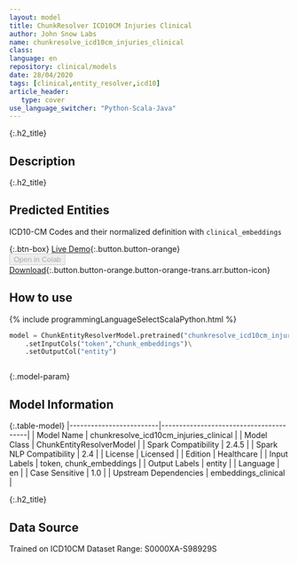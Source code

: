 ```yaml
---
layout: model
title: ChunkResolver ICD10CM Injuries Clinical
author: John Snow Labs
name: chunkresolve_icd10cm_injuries_clinical
class: 
language: en
repository: clinical/models
date: 28/04/2020
tags: [clinical,entity_resolver,icd10]
article_header:
   type: cover
use_language_switcher: "Python-Scala-Java"
---
```


{:.h2_title}
## Description 


 {:.h2_title}
## Predicted Entities
ICD10-CM Codes and their normalized definition with `clinical_embeddings` 

{:.btn-box}
[Live Demo](https://demo.johnsnowlabs.com/healthcare/ER_ICD10_CM/){:.button.button-orange}<br/><button class="button button-orange" disabled>Open in Colab</button><br/>[Download](https://s3.amazonaws.com/auxdata.johnsnowlabs.com/clinical/models/chunkresolve_icd10cm_injuries_clinical_en_2.4.5_2.4_1588103825347.zip){:.button.button-orange.button-orange-trans.arr.button-icon}<br/>

## How to use 
<div class="tabs-box" markdown="1">

{% include programmingLanguageSelectScalaPython.html %}

```python
model = ChunkEntityResolverModel.pretrained("chunkresolve_icd10cm_injuries_clinical","en","clinical/models")\
	.setInputCols("token","chunk_embeddings")\
	.setOutputCol("entity")
```

```scala

```
</div>



{:.model-param}
## Model Information

{:.table-model}
|-------------------------|----------------------------------------|
| Model Name              | chunkresolve_icd10cm_injuries_clinical |
| Model Class             | ChunkEntityResolverModel               |
| Spark Compatibility     | 2.4.5                                  |
| Spark NLP Compatibility | 2.4                                    |
| License                 | Licensed                               |
| Edition                 | Healthcare                             |
| Input Labels            | token, chunk_embeddings                |
| Output Labels           | entity                                 |
| Language                | en                                     |
| Case Sensitive          | 1.0                                    |
| Upstream Dependencies   | embeddings_clinical                    |




{:.h2_title}
## Data Source
Trained on ICD10CM Dataset Range: S0000XA-S98929S 


